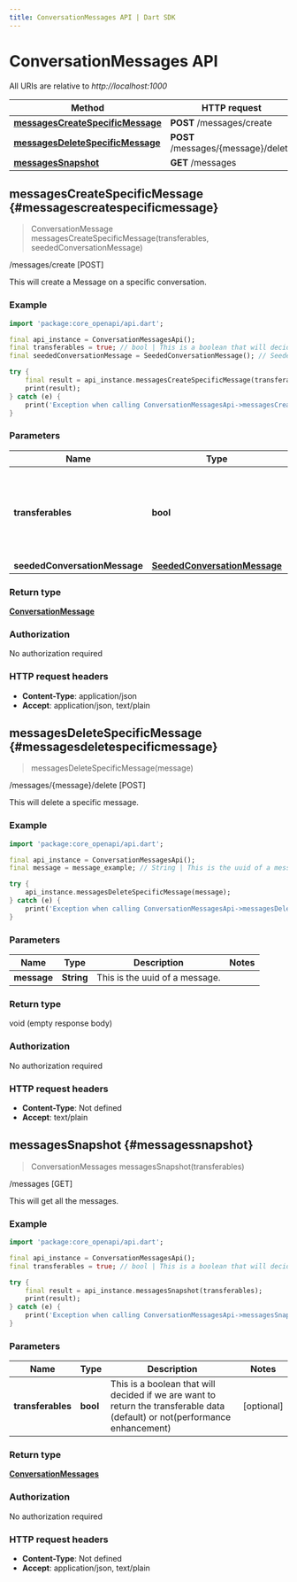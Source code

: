 ```yaml
---
title: ConversationMessages API | Dart SDK
---
```


# ConversationMessages API

All URIs are relative to *http://localhost:1000*

Method | HTTP request | Description
------------- | ------------- | -------------
[**messagesCreateSpecificMessage**](ConversationMessagesApi#messagescreatespecificmessage) | **POST** /messages/create | /messages/create [POST]
[**messagesDeleteSpecificMessage**](ConversationMessagesApi#messagesdeletespecificmessage) | **POST** /messages/\{message\}/delete | /messages/\{message\}/delete [POST]
[**messagesSnapshot**](ConversationMessagesApi#messagessnapshot) | **GET** /messages | /messages [GET]


## **messagesCreateSpecificMessage** {#messagescreatespecificmessage}
> ConversationMessage messagesCreateSpecificMessage(transferables, seededConversationMessage)

/messages/create [POST]

This will create a Message on a specific conversation.

### Example
```dart
import 'package:core_openapi/api.dart';

final api_instance = ConversationMessagesApi();
final transferables = true; // bool | This is a boolean that will decided if we are want to return the transferable data (default) or not(performance enhancement)
final seededConversationMessage = SeededConversationMessage(); // SeededConversationMessage | 

try {
    final result = api_instance.messagesCreateSpecificMessage(transferables, seededConversationMessage);
    print(result);
} catch (e) {
    print('Exception when calling ConversationMessagesApi->messagesCreateSpecificMessage: $e\n');
}
```

### Parameters

Name | Type | Description  | Notes
------------- | ------------- | ------------- | -------------
 **transferables** | **bool**| This is a boolean that will decided if we are want to return the transferable data (default) or not(performance enhancement) | [optional] 
 **seededConversationMessage** | [**SeededConversationMessage**](../models/SeededConversationMessage)|  | [optional] 

### Return type

[**ConversationMessage**](../models/ConversationMessage)

### Authorization

No authorization required

### HTTP request headers

 - **Content-Type**: application/json
 - **Accept**: application/json, text/plain



## **messagesDeleteSpecificMessage** {#messagesdeletespecificmessage}
> messagesDeleteSpecificMessage(message)

/messages/\{message\}/delete [POST]

This will delete a specific message.

### Example
```dart
import 'package:core_openapi/api.dart';

final api_instance = ConversationMessagesApi();
final message = message_example; // String | This is the uuid of a message.

try {
    api_instance.messagesDeleteSpecificMessage(message);
} catch (e) {
    print('Exception when calling ConversationMessagesApi->messagesDeleteSpecificMessage: $e\n');
}
```

### Parameters

Name | Type | Description  | Notes
------------- | ------------- | ------------- | -------------
 **message** | **String**| This is the uuid of a message. | 

### Return type

void (empty response body)

### Authorization

No authorization required

### HTTP request headers

 - **Content-Type**: Not defined
 - **Accept**: text/plain



## **messagesSnapshot** {#messagessnapshot}
> ConversationMessages messagesSnapshot(transferables)

/messages [GET]

This will get all the messages.

### Example
```dart
import 'package:core_openapi/api.dart';

final api_instance = ConversationMessagesApi();
final transferables = true; // bool | This is a boolean that will decided if we are want to return the transferable data (default) or not(performance enhancement)

try {
    final result = api_instance.messagesSnapshot(transferables);
    print(result);
} catch (e) {
    print('Exception when calling ConversationMessagesApi->messagesSnapshot: $e\n');
}
```

### Parameters

Name | Type | Description  | Notes
------------- | ------------- | ------------- | -------------
 **transferables** | **bool**| This is a boolean that will decided if we are want to return the transferable data (default) or not(performance enhancement) | [optional] 

### Return type

[**ConversationMessages**](../models/ConversationMessages)

### Authorization

No authorization required

### HTTP request headers

 - **Content-Type**: Not defined
 - **Accept**: application/json, text/plain



